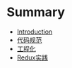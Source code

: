 # Summary

* [Introduction](README.md)
* [代码规范](chapter1.md)
* [工程化](gong-cheng-hua.md)
* [Redux实践](reduxshi-jian.md)


